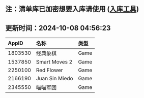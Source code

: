 ## 注：清单库已加密想要入库请使用 ([入库工具](https://github.com/BlankTMing/ManifestAutoUpdate/releases))

## 更新时间：2024-10-08 04:56:23
| AppID | 名称 | 类型  |
| :-------------------- | :----------------------------- | :----------- |
| 1803530 | 经典象棋| Game |
| 1537850 | Smart Moves 2| Game |
| 2250100 | Red Flower| Game |
| 2166190 | Juan Sin Miedo| Game |
| 2345550 | 喵喵军团| Game |
